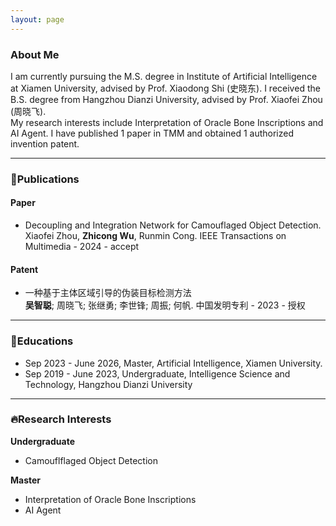 ```yaml
---
layout: page
---
```


### About Me


I am currently pursuing the M.S. degree in Institute of Artificial Intelligence at Xiamen University, advised by Prof. Xiaodong Shi (史晓东). I received the B.S. degree from Hangzhou Dianzi University, advised by Prof. Xiaofei Zhou (周晓飞).<br>My research interests include Interpretation of Oracle Bone Inscriptions and AI Agent. I have published 1 paper in TMM and obtained 1 authorized invention patent.

---

### 📖Publications

#### Paper

- Decoupling and Integration Network for Camouflaged Object Detection.<br>Xiaofei Zhou, **Zhicong Wu**, Runmin Cong. IEEE Transactions on Multimedia - 2024 - accept

#### Patent

- 一种基于主体区域引导的伪装目标检测方法<br>**吴智聪**; 周晓飞; 张继勇; 李世锋; 周振; 何帆. 中国发明专利 - 2023 - 授权

---

### 🏫Educations

- Sep 2023 - June 2026, Master, Artificial Intelligence, Xiamen University.<br>
- Sep 2019 - June 2023, Undergraduate, Intelligence Science and Technology, Hangzhou Dianzi University<br>

---

### 🔥Research Interests

**Undergraduate**

- Camouflflaged Object Detection 

**Master**

- Interpretation of Oracle Bone Inscriptions
- AI Agent



